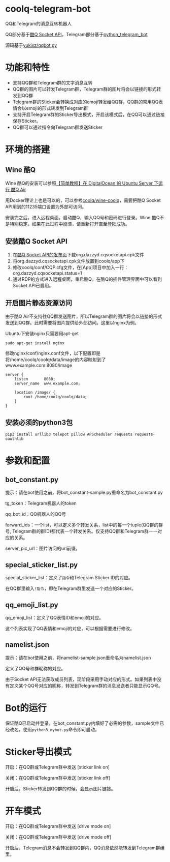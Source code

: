 # coolq-telegram-bot

QQ和Telegram的消息互转机器人

QQ部分基于[酷Q Socket API](https://github.com/yukixz/cqsocketapi)，Telegram部分基于[python_telegram_bot](https://python-telegram-bot.org)

源码基于[yukixz/qqbot.py](https://github.com/yukixz/qqbot.py)

# 功能和特性

+ 支持QQ群和Telegram群的文字消息互转
+ QQ群的图片可以转发Telegram群，Telegram群的图片将会以链接的形式转发到QQ群
+ Telegram群的Sticker会转换成对应的emoji转发给QQ群，QQ群的常用QQ表情会以emoji的形式转发到Telegram群
+ 支持开启Telegram群的Sticker导出模式，开启该模式后，在QQ可以通过链接保存Sticker。
+ QQ群可以通过指令向Telegram群发送Sticker

# 环境的搭建

## Wine 酷Q

Wine 酷Q的安装可以参照[【简单教程】在 DigitalOcean 的 Ubuntu Server 下运行 酷Q Air](https://cqp.cc/t/30970)

用Docker理论上也是可以的，可以参考[coolq/wine-coolq](https://hub.docker.com/r/coolq/wine-coolq/)，需要把酷Q Socket API用到的11235端口设置为外部可访问。

安装完之后，进入远程桌面，启动酷Q，输入QQ号和密码进行登录。Wine 酷Q不是特别稳定。如果在此过程中崩溃，请重新打开直至登陆成功。

## 安装酷Q Socket API

1. 在[酷Q Socket API的发布页](https://github.com/yukixz/cqsocketapi/releases)下载org.dazzyd.cqsocketapi.cpk文件
1. 将org.dazzyd.cqsocketapi.cpk文件放置到coolq/app下
1. 修改coolq/conf/CQP.cfg文件，在[App]项目中加入一行：org.dazzyd.cqsocketapi.status=1
1. 通过RDP的方式进入远程桌面，重启酷Q。在酷Q的插件管理界面中可以看到Socket API已启用。

## 开启图片静态资源访问

由于酷Q Air不支持往QQ群发送图片，所以Telegram群的图片将会以链接的形式发送到QQ群。此时需要将图片提供给外部访问。这里以nginx为例。

Ubuntu下安装nginx只需要用apt-get

`sudo apt-get install nginx`

修改nginx/conf/nginx.conf文件，以下配置即是将/home/coolq/coolq/data/image的内容映射到了www.example.com:8080/image

```
server {
    listen       8080;
    server_name  www.example.com;

    location /image/ {
        root /home/coolq/coolq/data;
    }
}
```

## 安装必须的python3包

`pip3 install urllib3 telepot pillow APScheduler requests requests-oauthlib`


# 参数和配置

## bot_constant.py

提示：请在bot使用之前，将bot_constant-sample.py重命名为bot_constant.py

tg_token：Telegram机器人的token

qq_bot_id：QQ机器人的QQ号

forward_ids：一个list，可以定义多个转发关系，list中的每一个tuple(QQ群的群号, Telegram群的群ID)都代表一个转发关系。仅支持QQ群和Telegram群一一对应的关系。

server_pic_url：图片访问的url前缀。

## special_sticker_list.py

special_sticker_list：定义了`指令`和Telegram Sticker ID的对应。

在QQ群里输入`!指令`，即在Telegram群里发送一个对应的Sticker。

## qq_emoji_list.py

qq_emoji_list：定义了QQ表情ID和emoji的对应。

这个列表实现了QQ表情和emoji的对应，可以根据需要进行修改。

## namelist.json

提示：请在bot使用之前，将namelist-sample.json重命名为namelist.json

定义了QQ号和群昵称的对应。

由于Socket API无法获取成员列表，现阶段采用手动对应的形式。如果列表中没有定义某个QQ号对应的昵称，转发到Telegram群的消息发送者只能显示QQ号。

# Bot的运行

保证酷Q已启动并登录，在bot_constant.py内填好了必需的参数，sample文件已经改名，使用`python3 mybot.py`命令即可启动。

# Sticker导出模式

开启：在QQ群或Telegram群中发送 [sticker link on]

关闭：在QQ群或Telegram群中发送 [sticker link off]

开启后，Sticker转发到QQ群的时候，会显示图片链接。

# 开车模式

开启：在QQ群或Telegram群中发送 [drive mode on]

关闭：在QQ群或Telegram群中发送 [drive mode off]

开启后，Telegram消息不会转发到QQ群内，QQ消息依然能转发到Telegram群组里。
